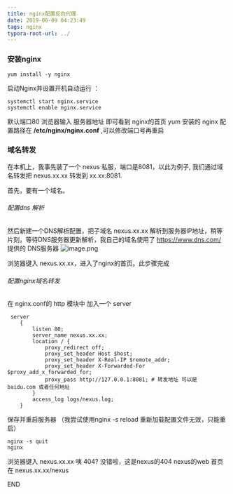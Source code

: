 ```yaml
---
title: nginx配置反向代理
date: 2019-06-09 04:23:49
tags: nginx
typora-root-url: ../
---
```


### 安装nginx

```
yum install -y nginx
```

启动Nginx并设置开机自动运行 ：

```shell
systemctl start nginx.service
systemctl enable nginx.service
```

默认端口80 
浏览器输入 服务器地址 即可看到 nginx的首页
yum 安装的 nginx 配置路径在 **/etc/nginx/nginx.conf** ,可以修改端口号再重启

### 域名转发

在本机上，我事先装了一个 nexus 私服，端口是8081，以此为例子, 我们通过域名转发把 nexus.xx.xx 转发到 xx.xx:8081.

首先，要有一个域名。

###### 配置dns 解析

然后新建一个DNS解析配置，把子域名 nexus.xx.xx  解析到服务器IP地址，稍等片刻，等待DNS服务器更新解析，我自己的域名使用了 https://www.dns.com/ 提供的 DNS服务器
![image.png](/images/12404.png)

浏览器键入 nexus.xx.xx，进入了nginx的首页。此步骤完成

###### 配置nginx域名转发

在 nginx.conf的 http 模块中 加入一个 server 

```shell
 server
    {
        listen 80;
        server_name nexus.xx.xx;
        location / {
            proxy_redirect off;
            proxy_set_header Host $host;
            proxy_set_header X-Real-IP $remote_addr;
            proxy_set_header X-Forwarded-For $proxy_add_x_forwarded_for;
            proxy_pass http://127.0.0.1:8081; # 转发地址 可以是 baidu.com 或者任何地址
        }
        access_log logs/nexus.log;
    }
```

保存并重启服务器 （我尝试使用nginx -s reload 重新加载配置文件无效，只能重启）

```shell
nginx -s quit
nginx
```

浏览器键入 nexus.xx.xx 咦 404? 没错啦，这是nexus的404 nexus的web 首页在 nexus.xx.xx/nexus 

END



